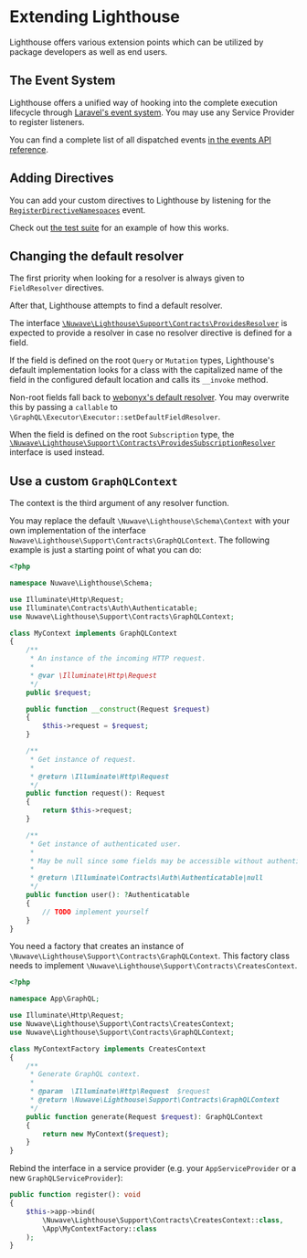 # Extending Lighthouse

Lighthouse offers various extension points which can be utilized by package developers
as well as end users.

## The Event System

Lighthouse offers a unified way of hooking into the complete execution lifecycle
through [Laravel's event system](https://laravel.com/docs/events).
You may use any Service Provider to register listeners.

You can find a complete list of all dispatched events [in the events API reference](../api-reference/events.md).

## Adding Directives

You can add your custom directives to Lighthouse by listening for the
[`RegisterDirectiveNamespaces`](../api-reference/events.md#registerdirectivenamespaces) event.

Check out [the test suite](https://github.com/nuwave/lighthouse/tree/master/tests/Integration/Events/RegisterDirectiveNamespacesTest.php)
for an example of how this works.

## Changing the default resolver

The first priority when looking for a resolver is always given to `FieldResolver` directives.

After that, Lighthouse attempts to find a default resolver.

The interface [`\Nuwave\Lighthouse\Support\Contracts\ProvidesResolver`](https://github.com/nuwave/lighthouse/tree/master/src/Support/Contracts/ProvidesResolver.php)
is expected to provide a resolver in case no resolver directive is defined for a field.

If the field is defined on the root `Query` or `Mutation` types,
Lighthouse's default implementation looks for a class with the capitalized name
of the field in the configured default location and calls its `__invoke` method.

Non-root fields fall back to [webonyx's default resolver](http://webonyx.github.io/graphql-php/data-fetching/#default-field-resolver).
You may overwrite this by passing a `callable` to `\GraphQL\Executor\Executor::setDefaultFieldResolver`.

When the field is defined on the root `Subscription` type, the [`\Nuwave\Lighthouse\Support\Contracts\ProvidesSubscriptionResolver`](https://github.com/nuwave/lighthouse/tree/master/src/Support/Contracts/ProvidesSubscriptionResolver.php)
interface is used instead.

## Use a custom `GraphQLContext`

The context is the third argument of any resolver function.

You may replace the default `\Nuwave\Lighthouse\Schema\Context` with your own
implementation of the interface `Nuwave\Lighthouse\Support\Contracts\GraphQLContext`.
The following example is just a starting point of what you can do:

```php
<?php

namespace Nuwave\Lighthouse\Schema;

use Illuminate\Http\Request;
use Illuminate\Contracts\Auth\Authenticatable;
use Nuwave\Lighthouse\Support\Contracts\GraphQLContext;

class MyContext implements GraphQLContext
{
    /**
     * An instance of the incoming HTTP request.
     *
     * @var \Illuminate\Http\Request
     */
    public $request;

    public function __construct(Request $request)
    {
        $this->request = $request;
    }

    /**
     * Get instance of request.
     *
     * @return \Illuminate\Http\Request
     */
    public function request(): Request
    {
        return $this->request;
    }

    /**
     * Get instance of authenticated user.
     *
     * May be null since some fields may be accessible without authentication.
     *
     * @return \Illuminate\Contracts\Auth\Authenticatable|null
     */
    public function user(): ?Authenticatable
    {
        // TODO implement yourself
    }
}
```

You need a factory that creates an instance of `\Nuwave\Lighthouse\Support\Contracts\GraphQLContext`.
This factory class needs to implement `\Nuwave\Lighthouse\Support\Contracts\CreatesContext`.

```php
<?php

namespace App\GraphQL;

use Illuminate\Http\Request;
use Nuwave\Lighthouse\Support\Contracts\CreatesContext;
use Nuwave\Lighthouse\Support\Contracts\GraphQLContext;

class MyContextFactory implements CreatesContext
{
    /**
     * Generate GraphQL context.
     *
     * @param  \Illuminate\Http\Request  $request
     * @return \Nuwave\Lighthouse\Support\Contracts\GraphQLContext
     */
    public function generate(Request $request): GraphQLContext
    {
        return new MyContext($request);
    }
}
```

Rebind the interface in a service provider (e.g. your `AppServiceProvider` or a new `GraphQLServiceProvider`):

```php
public function register(): void
{
    $this->app->bind(
        \Nuwave\Lighthouse\Support\Contracts\CreatesContext::class,
        \App\MyContextFactory::class
    );
}
```
